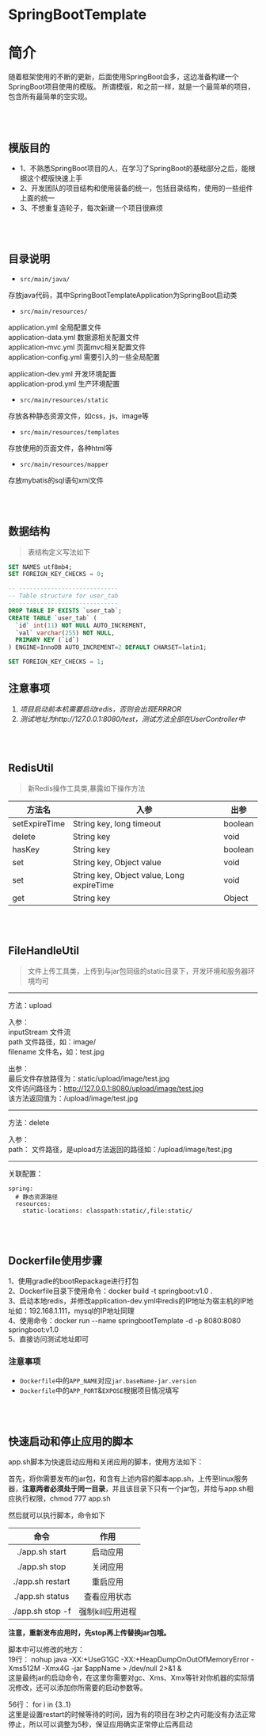 SpringBootTemplate
==================


# 简介

随着框架使用的不断的更新，后面使用SpringBoot会多，这边准备构建一个SpringBoot项目使用的模版。
所谓模版，和之前一样，就是一个最简单的项目，包含所有最简单的空实现。

<br/>
<br/>

## 模版目的  
- 1、不熟悉SpringBoot项目的人，在学习了SpringBoot的基础部分之后，能根据这个模版快速上手
- 2、开发团队的项目结构和使用装备的统一，包括目录结构，使用的一些组件上面的统一
- 3、不想重复造轮子，每次新建一个项目很麻烦

<br/>
<br/>

## 目录说明  

- `src/main/java/`

存放java代码，其中SpringBootTemplateApplication为SpringBoot启动类

- `src/main/resources/`

application.yml 全局配置文件  
application-data.yml  数据源相关配置文件  
application-mvc.yml  页面mvc相关配置文件  
application-config.yml  需要引入的一些全局配置

application-dev.yml  开发环境配置    
application-prod.yml  生产环境配置

- `src/main/resources/static`

存放各种静态资源文件，如css，js，image等

- `src/main/resources/templates`

存放使用的页面文件，各种html等

- `src/main/resources/mapper`

存放mybatis的sql语句xml文件

<br/>
<br/>

## 数据结构

> 表结构定义写法如下

````sql
SET NAMES utf8mb4;
SET FOREIGN_KEY_CHECKS = 0;

-- ----------------------------
-- Table structure for user_tab
-- ----------------------------
DROP TABLE IF EXISTS `user_tab`;
CREATE TABLE `user_tab` (
  `id` int(11) NOT NULL AUTO_INCREMENT,
  `val` varchar(255) NOT NULL,
  PRIMARY KEY (`id`)
) ENGINE=InnoDB AUTO_INCREMENT=2 DEFAULT CHARSET=latin1;

SET FOREIGN_KEY_CHECKS = 1;
````


## 注意事项

1. _项目启动前本机需要启动redis，否则会出现ERRROR_
2. _测试地址为http://127.0.0.1:8080/test，测试方法全部在UserController中_

<br/>
<br/>



## RedisUtil

> 新Redis操作工具类,暴露如下操作方法

| 方法名        | 入参                                      | 出参    |
| ------------- | ----------------------------------------- | ------- |
| setExpireTime | String key, long timeout                  | boolean |
| delete        | String key                                | void    |
| hasKey        | String key                                | boolean |
| set           | String key, Object value                  | void    |
| set           | String key, Object value, Long expireTime | void    |
| get           | String key                                | Object  |


<br/>
<br/>


## FileHandleUtil
> 文件上传工具类，上传到与jar包同级的static目录下，开发环境和服务器环境均可
----------
方法：upload  
  
入参：  
inputStream 文件流  
path 文件路径，如：image/  
filename 文件名，如：test.jpg  

出参：  
最后文件存放路径为：static/upload/image/test.jpg  
文件访问路径为：http://127.0.0.1:8080/upload/image/test.jpg  
该方法返回值为：/upload/image/test.jpg    

-----------
方法：delete  

入参：  
path： 文件路径，是upload方法返回的路径如：/upload/image/test.jpg

----------
关联配置：
````
spring:  
  # 静态资源路径
  resources:
    static-locations: classpath:static/,file:static/
````


<br/>
<br/>


## Dockerfile使用步骤   
1、使用gradle的bootRepackage进行打包   
2、Dockerfile目录下使用命令：docker build -t springboot:v1.0 .  
3、启动本地redis，并修改application-dev.yml中redis的IP地址为宿主机的IP地址如：192.168.1.111，mysql的IP地址同理   
4、使用命令：docker run --name springbootTemplate -d -p 8080:8080 springboot:v1.0   
5、直接访问测试地址即可  


### 注意事项

- `Dockerfile`中的`APP_NAME`对应`jar.baseName-jar.version`
- `Dockerfile`中的`APP_PORT`&`EXPOSE`根据项目情况填写

<br/>
<br/>

## 快速启动和停止应用的脚本
app.sh脚本为快速启动应用和关闭应用的脚本，使用方法如下：  

首先，将你需要发布的jar包，和含有上述内容的脚本app.sh，上传至linux服务器，**注意两者必须处于同一目录**，并且该目录下只有一个jar包，并给与app.sh相应执行权限，chmod 777 app.sh

然后就可以执行脚本，命令如下

| 命令 | 作用 |
| :-: | :-: |
| ./app.sh start | 启动应用 |
| ./app.sh stop | 关闭应用 |
| ./app.sh restart | 重启应用 |
| ./app.sh status | 查看应用状态 |
| ./app.sh stop -f | 强制kill应用进程  |

**注意，重新发布应用时，先stop再上传替换jar包哦。**

脚本中可以修改的地方：  
19行： nohup java -XX:+UseG1GC -XX:+HeapDumpOnOutOfMemoryError -Xms512M -Xmx4G -jar $appName > /dev/null 2>&1 &  
这是最终jar的启动命令，在这里你需要对gc、Xms、Xmx等针对你机器的实际情况修改，还可以添加你所需要的启动参数等。  

56行： for i in {3..1}  
这里是设置restart的时候等待的时间，因为有的项目在3秒之内可能没有办法正常停止，所以可以调整为5秒，保证应用确实正常停止后再启动  

